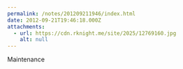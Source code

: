 ```yaml
---
permalink: /notes/201209211946/index.html
date: 2012-09-21T19:46:18.000Z
attachments:
  - url: https://cdn.rknight.me/site/2025/12769160.jpg
    alt: null
---
```


Maintenance
